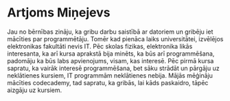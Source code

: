 # Artjoms Miņejevs
Jau no bērnības zināju, ka gribu darbu saistībā ar datoriem un gribēju iet mācīties par programmētāju. Tomēr kad pienāca laiks universitātei, izvēlējos elektronikas fakultāti nevis IT. Pēc skolas fizikas, elektronika likās interesanta, ka arī kursa aprakstā bija minēts, ka būs arī programmēšana, padomāju ka būs labs apvienojums, visam, kas interesē. Pēc pirmā kursa sapratu, ka vairāk interesē programmēšana, bet sāku strādāt un pārgāju uz neklātienes kursiem, IT programmām neklātienes nebija. Mājās mēģināju mācīties codecademy, tad sapratu, ka gribās, lai kāds paskaidro, tāpēc aizgāju uz kursiem.
